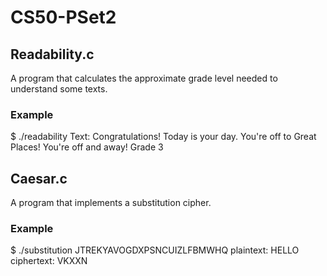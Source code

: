 # CS50-PSet2
## Readability.c
A program that calculates the approximate grade level needed to understand some texts.
### Example 

$ ./readability 
Text: Congratulations! Today is your day. You're off to Great Places! You're off and away!
Grade 3

## Caesar.c
A program that implements a substitution cipher.

### Example
$ ./substitution JTREKYAVOGDXPSNCUIZLFBMWHQ
plaintext:  HELLO
ciphertext: VKXXN
